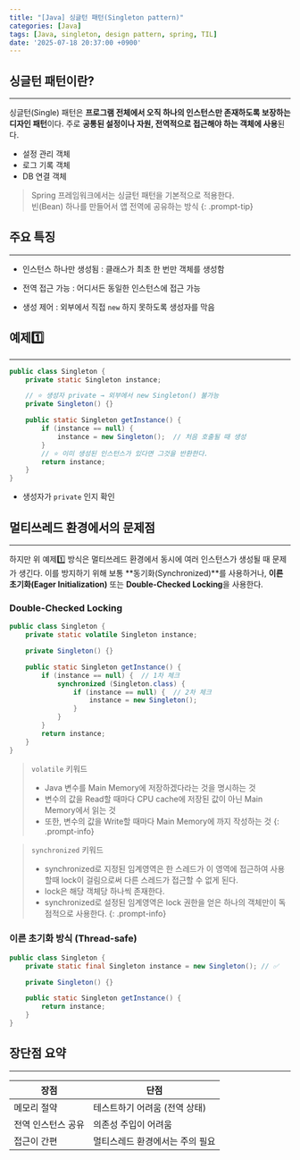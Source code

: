 ```yaml
---
title: "[Java] 싱글턴 패턴(Singleton pattern)"
categories: [Java]
tags: [Java, singleton, design pattern, spring, TIL]
date: '2025-07-18 20:37:00 +0900'
---
```


## 싱글턴 패턴이란?

---

싱글턴(Single) 패턴은 **프로그램 전체에서 오직 하나의 인스턴스만 존재하도록 보장하는 디자인 패턴**이다. 주로 **공통된 설정이나 자원, 전역적으로 접근해야 하는 객체에 사용**된다.

- 설정 관리 객체
- 로그 기록 객체
- DB 연결 객체

> Spring 프레임워크에서는 싱글턴 패턴을 기본적으로 적용한다.  
> 빈(Bean) 하나를 만들어서 앱 전역에 공유하는 방식
{: .prompt-tip}

## 주요 특징

---

- 인스턴스 하나만 생성됨
  : 클래스가 최초 한 번만 객체를 생성함

- 전역 접근 가능
  : 어디서든 동일한 인스턴스에 접근 가능

- 생성 제어
  : 외부에서 직접 `new` 하지 못하도록 생성자를 막음

## 예제1️⃣

---

```java
public class Singleton {
    private static Singleton instance;

    // ⭐ 생성자 private → 외부에서 new Singleton() 불가능
    private Singleton() {}

    public static Singleton getInstance() {
        if (instance == null) {
            instance = new Singleton();  // 처음 호출될 때 생성
        }
        // ⭐ 이미 생성된 인스턴스가 있다면 그것을 반환한다.
        return instance;
    }
}
```

- 생성자가 `private` 인지 확인

## 멀티쓰레드 환경에서의 문제점

---

하지만 위 예제1️⃣ 방식은 멀티쓰레드 환경에서 동시에 여러 인스턴스가 생성될 때 문제가 생긴다.
이를 방지하기 위해 보통 **동기화(Synchronized)**를 사용하거나, **이른 초기화(Eager Initialization)** 또는 **Double-Checked Locking**을 사용한다.

### Double-Checked Locking

```java
public class Singleton {
    private static volatile Singleton instance;

    private Singleton() {}

    public static Singleton getInstance() {
        if (instance == null) {  // 1차 체크
            synchronized (Singleton.class) {
                if (instance == null) {  // 2차 체크
                    instance = new Singleton();
                }
            }
        }
        return instance;
    }
}
```

> `volatile` 키워드
> 
> - Java 변수를 Main Memory에 저장하겠다라는 것을 명시하는 것
> - 변수의 값을 Read할 때마다 CPU cache에 저장된 값이 아닌 Main Memory에서 읽는 것
> - 또한, 변수의 값을 Write할 때마다 Main Memory에 까지 작성하는 것
{: .prompt-info}

> `synchronized` 키워드
> 
> - synchronized로 지정된 임계영역은 한 스레드가 이 영역에 접근하여 사용할때 lock이 걸림으로써 다른 스레드가 접근할 수 없게 된다.
> - lock은 해당 객체당 하나씩 존재한다.
> - synchronized로 설정된 임계영역은 lock 권한을 얻은 하나의 객체만이 독점적으로 사용한다.
{: .prompt-info}

### 이른 초기화 방식 (Thread-safe)

```java
public class Singleton {
    private static final Singleton instance = new Singleton(); // ✅

    private Singleton() {}

    public static Singleton getInstance() {
        return instance;
    }
}
```

## 장단점 요약

---

| 장점               | 단점                            |
| ------------------ | ------------------------------- |
| 메모리 절약        | 테스트하기 어려움 (전역 상태)   |
| 전역 인스턴스 공유 | 의존성 주입이 어려움            |
| 접근이 간편        | 멀티스레드 환경에서는 주의 필요 |

